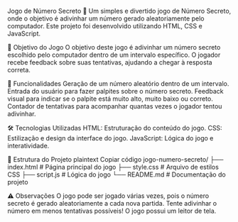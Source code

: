 Jogo de Número Secreto 🎲
Um simples e divertido jogo de Número Secreto, onde o objetivo é adivinhar um número gerado aleatoriamente pelo computador. Este projeto foi desenvolvido utilizando HTML, CSS e JavaScript.

🎯 Objetivo do Jogo
O objetivo deste jogo é adivinhar um número secreto escolhido pelo computador dentro de um intervalo específico. O jogador recebe feedback sobre suas tentativas, ajudando a chegar à resposta correta.

🧩 Funcionalidades
Geração de um número aleatório dentro de um intervalo.
Entrada do usuário para fazer palpites sobre o número secreto.
Feedback visual para indicar se o palpite está muito alto, muito baixo ou correto.
Contador de tentativas para acompanhar quantas vezes o jogador tentou adivinhar.

🛠️ Tecnologias Utilizadas
HTML: Estruturação do conteúdo do jogo.
CSS: Estilização e design da interface do jogo.
JavaScript: Lógica do jogo e interatividade.

📁 Estrutura do Projeto
plaintext
Copiar código
jogo-numero-secreto/
├── index.html       # Página principal do jogo
├── style.css        # Arquivo de estilos CSS
├── script.js        # Lógica do jogo
└── README.md        # Documentação do projeto

⚠️ Observações
O jogo pode ser jogado várias vezes, pois o número secreto é gerado aleatoriamente a cada nova partida.
Tente adivinhar o número em menos tentativas possíveis!
O jogo possui um leitor de tela.
